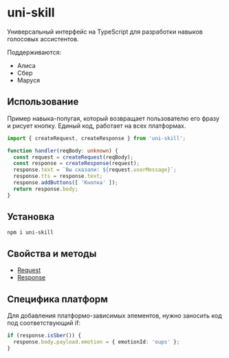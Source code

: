 # uni-skill
Универсальный интерфейс на TypeScript для разработки навыков голосовых ассистентов.

Поддерживаются:
* Алиса
* Сбер
* Маруся

## Использование
Пример навыка-попугая, который возвращает пользователю его фразу и рисует кнопку.
Единый код, работает на всех платформах.
```ts
import { createRequest, createResponse } from 'uni-skill';

function handler(reqBody: unknown) {
  const request = createRequest(reqBody);
  const response = createResponse(request);
  response.text = `Вы сказали: ${request.userMessage}`;
  response.tts = response.text;
  response.addButtons([ 'Кнопка' ]);
  return response.body;
}
```

## Установка
```
npm i uni-skill
```

## Свойства и методы
* [Request](src/base/request.ts)
* [Response](src/base/response.ts)

## Специфика платформ
Для добавления платформо-зависимых элементов, нужно заносить код под соответствующий if:
```ts
if (response.isSber()) {
  response.body.payload.emotion = { emotionId: 'oups' };
}
```
